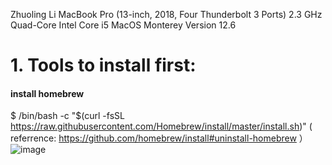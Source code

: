 Zhuoling Li
MacBook Pro (13-inch, 2018, Four Thunderbolt 3 Ports) 2.3 GHz Quad-Core Intel Core i5
MacOS Monterey Version 12.6

# 1. Tools to install first:
#### install homebrew
$  /bin/bash -c "$(curl -fsSL
 https://raw.githubusercontent.com/Homebrew/install/master/install.sh)"
( referrence: https://github.com/homebrew/install#uninstall-homebrew ）![image](https://user-images.githubusercontent.com/114199800/195716951-db965601-1439-4fca-85f8-e50fdc78b777.png)


